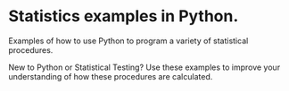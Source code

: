 # Statistics examples in Python.
Examples of how to use Python to program a variety of statistical procedures.

New to Python or Statistical Testing? 
Use these examples to improve your understanding of how these procedures are calculated. 
